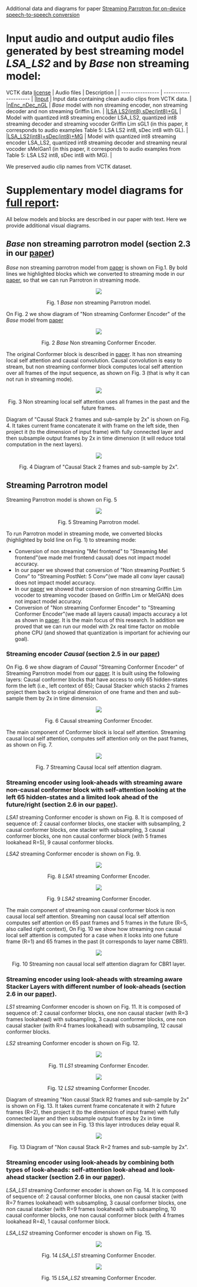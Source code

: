 Additional data and diagrams for paper [Streaming Parrotron for on-device speech-to-speech conversion](https://arxiv.org/abs/2210.13761)

# Input audio and output audio files generated by best streaming model *LSA_LS2* and by *Base* non streaming model:


VCTK data [license](https://datashare.ed.ac.uk/bitstream/handle/10283/3443/license_text?sequence=3&isAllowed=y)
|  Audio files      | Description  |
| ---------------- | --------------------- |
|[Input](vctk/input) | Input data containing clean audio clips from VCTK data.     |
|[nEnc_nDec_nGL](vctk/nEnc_nDec_nGL) | *Base* model with non streaming encoder, non streaming decoder and non streaming Griffin Lim.  |
|[LSA LS2(int8),sDec(int8)+GL](vctk/stR764CR44_int8_sDec_int8_sGL1) | Model with quantized int8 streaming encoder LSA_LS2, quantized int8 streaming decoder and streaming vocoder Griffin Lim sGL1 (in this paper, it corresponds to audio examples Table 5: LSA LS2 int8, sDec int8 with GL).  |
|[LSA_LS2(int8)+sDec(int8)+MG](vctk/stR764CR44_int8_sDec_int8_sMelGan1) | Model with quantized int8 streaming encoder LSA_LS2, quantized int8 streaming decoder and streaming neural vocoder sMelGan1 (in this paper, it corresponds to audio examples from Table 5: LSA LS2 int8, sDec int8 with MG).  |

We preserved audio clip names from VCTK dataset.


# Supplementary model diagrams for [full report](2210.13761.pdf):
All below models and blocks are described in our paper with text. Here we provide additional visual diagrams.

## *Base* non streaming parrotron model (section 2.3 in our [paper](https://arxiv.org/pdf/2210.13761.pdf))

*Base* non streaming parrotron model from [paper](https://ieeexplore.ieee.org/document/9414644) is shown on Fig.1. By bold lines we highlighted blocks which we converted to streaming mode in our [paper](https://arxiv.org/pdf/2210.13761.pdf), so that we can run Parrotron in streaming mode.

<p align="center">
<img src='parrotron_base.png'/><br>
</p>
<p align="center">
Fig. 1 <em>Base</em> non streaming Parrotron model.
</p>

On Fig. 2 we show diagram of "Non streaming Conformer Encoder" of the *Base* model from [paper](https://ieeexplore.ieee.org/document/9414644)

<p align="center">
<img src='parrotron_non_streaming_encoder.png'/><br>
</p>
<p align="center">
Fig. 2 <em>Base</em> Non streaming Conformer Encoder.
</p>

The original Conformer block is described in [paper](https://arxiv.org/pdf/2005.08100.pdf). It has non streaming local self attention and causal convolution. Causal convolution is easy to stream, but non streaming conformer block computes local self attention over all frames of the input sequence, as shown on Fig. 3 (that is why it can not run in streaming mode).

<p align="center">
<img src='non_streaming_self_attention.png'/><br>
</p>
<p align="center">
Fig. 3 Non streaming local self attention uses all frames in the past and the future frames.
</p>

Diagram of "Causal Stack 2 frames and sub-sample by 2x" is shown on Fig. 4. It takes current frame concatenate it with frame on the left side, then project it (to the dimension of input frame) with fully connected layer and then subsample output frames by 2x in time dimension (it will reduce total computation in the next layers).

<p align="center">
<img src='stack_subsample.png'/><br>
</p>
<p align="center">
Fig. 4 Diagram of "Causal Stack 2 frames and sub-sample by 2x".
</p>


## Streaming Parrotron model
Streaming Parrotron model is shown on Fig. 5

<p align="center">
<img src='parrotron_streaming.png'/><br>
</p>
<p align="center">
Fig. 5 Streaming Parrotron model.
</p>

To run Parrotron model in streaming mode, we converted blocks (highlighted by bold line on Fig. 1) to streaming mode:

* Conversion of non streaming "Mel frontend" to "Streaming Mel frontend"(we made mel frontend causal) does not impact model accuracy.
* In our paper we showed that conversion of "Non streaming PostNet: 5 Conv" to "Streaming PostNet: 5 Conv"(we made all conv layer causal) does not impact model accuracy.
* In our [paper](https://arxiv.org/pdf/2203.00756.pdf) we showed that conversion of non streaming Griffin Lim vocoder to streaming vocoder (based on Griffin Lim or MelGAN) does not impact model accuracy.
* Conversion of "Non streaming Conformer Encoder" to "Streaming Conformer Encoder"(we made all layers causal) impacts accuracy a lot as shown in [paper](https://arxiv.org/pdf/2210.13761.pdf). It is the main focus of this research. In addition we proved that we can run our model with 2x real time factor on mobile phone CPU (and showed that quantization is important for achieving our goal).



### Streaming encoder *Causal* (section 2.5 in our [paper](https://arxiv.org/pdf/2210.13761.pdf))
On Fig. 6 we show diagram of *Causal* "Streaming Conformer Encoder" of Streaming Parrotron model from our [paper](https://arxiv.org/pdf/2210.13761.pdf). It is built using the following layers: Causal conformer blocks that have access to only
65 hidden-states form the left (i.e., left context of 65); Causal Stacker which stacks 2 frames project them back to original dimension of one frame and then and sub-sample them by 2x in time dimension.

<p align="center">
<img src='parrotron_causal_streaming_encoder.png'/><br>
</p>
<p align="center">
Fig. 6 Causal streaming Conformer Encoder.
</p>

The main component of Conformer block is local self attention. Streaming causal local self attention, computes self attention only on the past frames, as shown on Fig. 7.

<p align="center">
<img src='causal_self_attention.png'/><br>
</p>
<p align="center">
Fig. 7 Streaming Causal local self attention diagram.
</p>


### Streaming encoder using look-aheads with streaming aware non-causal conformer block with self-attention looking at the left 65 hidden-states and a limited look ahead of the future/right (section 2.6 in our [paper](https://arxiv.org/pdf/2210.13761.pdf)).

*LSA1* streaming Conformer encoder is shown on Fig. 8. It is composed of sequence of: 2 causal conformer blocks, one stacker with subsampling, 2 causal conformer blocks, one stacker with subsampling, 3 causal conformer blocks, one non causal conformer block (with 5 frames lookahead R=5), 9 causal conformer blocks.

*LSA2* streaming Conformer encoder is shown on Fig. 9.

<p align="center">
<img src='LSA1.png'/><br>
</p>
<p align="center">
Fig. 8 <em>LSA1</em> streaming Conformer Encoder.
</p>

<p align="center">
<img src='LSA2.png'/><br>
</p>
<p align="center">
Fig. 9 <em>LSA2</em> streaming Conformer Encoder.
</p>

The main component of streaming non causal conformer block is non causal local self attention. Streaming non causal local self attention computes self attention on 65 past frames and 5 frames in the future (R=5, also called right context), On Fig. 10 we show how streaming non causal local self attention is computed for a case when it looks into one future frame (R=1) and 65 frames in the past (it corresponds to layer name CBR1).

<p align="center">
<img src='non_causal_streaming_self_attention.png'/><br>
</p>
<p align="center">
Fig. 10 Streaming non causal local self attention diagram for CBR1 layer.
</p>


### Streaming encoder using look-aheads with streaming aware Stacker Layers with different number of look-aheads (section 2.6 in our [paper](https://arxiv.org/pdf/2210.13761.pdf)).

*LS1* streaming Conformer encoder is shown on Fig. 11. It is composed of sequence of: 2 causal conformer blocks, one non causal stacker (with R=3 frames lookahead) with subsampling, 3 causal conformer blocks, one non causal stacker (with R=4 frames lookahead) with subsampling, 12 causal conformer blocks.

*LS2* streaming Conformer encoder is shown on Fig. 12.

<p align="center">
<img src='LS1.png'/><br>
</p>
<p align="center">
Fig. 11 <em>LS1</em> streaming Conformer Encoder.
</p>

<p align="center">
<img src='LS2.png'/><br>
</p>
<p align="center">
Fig. 12 <em>LS2</em> streaming Conformer Encoder.
</p>

Diagram of streaming "Non causal Stack R2 frames and sub-sample by 2x" is shown on Fig. 13. It takes current frame concatenate it with 2 future frames (R=2), then project it (to the dimension of input frame) with fully connected layer and then subsample output frames by 2x in time dimension. As you can see in Fig. 13 this layer introduces delay equal R.

<p align="center">
<img src='non_causal_stack_subsample.png'/><br>
</p>
<p align="center">
Fig. 13 Diagram of "Non causal Stack R=2 frames and sub-sample by 2x".
</p>


### Streaming encoder using look-aheads by combining both types of look-aheads: self-attention look-ahead and look-ahead stacker (section 2.6 in our [paper](https://arxiv.org/pdf/2210.13761.pdf)).

*LSA_LS1* streaming Conformer encoder is shown on Fig. 14. It is composed of sequence of: 2 causal conformer blocks, one non causal stacker (with R=7 frames lookahead) with subsampling, 3 causal conformer blocks, one non causal stacker (with R=9 frames lookahead) with subsampling, 10 causal conformer blocks, one non causal conformer block (with 4 frames lookahead R=4), 1 causal conformer block.

*LSA_LS2* streaming Conformer encoder is shown on Fig. 15.

<p align="center">
<img src='LSA_LS1.png'/><br>
</p>
<p align="center">
Fig. 14 <em>LSA_LS1</em> streaming Conformer Encoder.
</p>

<p align="center">
<img src='LSA_LS2.png'/><br>
</p>
<p align="center">
Fig. 15 <em>LSA_LS2</em> streaming Conformer Encoder.
</p>

